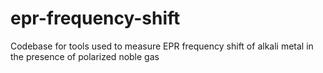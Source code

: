 # epr-frequency-shift
Codebase for tools used to measure EPR frequency shift of alkali metal in the presence of polarized noble gas
